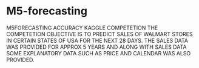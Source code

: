 # M5-forecasting
M5FORECASTING ACCURACY KAGGLE COMPETETION
THE COMPETETION OBJECTIVE IS TO PREDICT SALES OF WALMART STORES IN CERTAIN STATES OF USA FOR THE NEXT 28 DAYS.
THE SALES DATA WAS PROVIDED FOR APPROX 5 YEARS AND ALONG WITH SALES DATA SOME EXPLANATORY DATA SUCH AS PRICE AND CALENDAR WAS ALSO PROVIDED.
